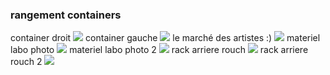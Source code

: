 ### rangement containers

container droit
![](img/20150411_191832.jpg)
container gauche
![](img/20150411_191930.jpg)
le marché des artistes :)
![](img/20150411_192001.jpg)
materiel labo photo
![](img/20150411_192026.jpg)
materiel labo photo 2
![](img/20150411_192041.jpg)
rack arriere rouch
![](img/20150411_192119.jpg)
rack arriere rouch 2
![](img/20150411_192134.jpg)


